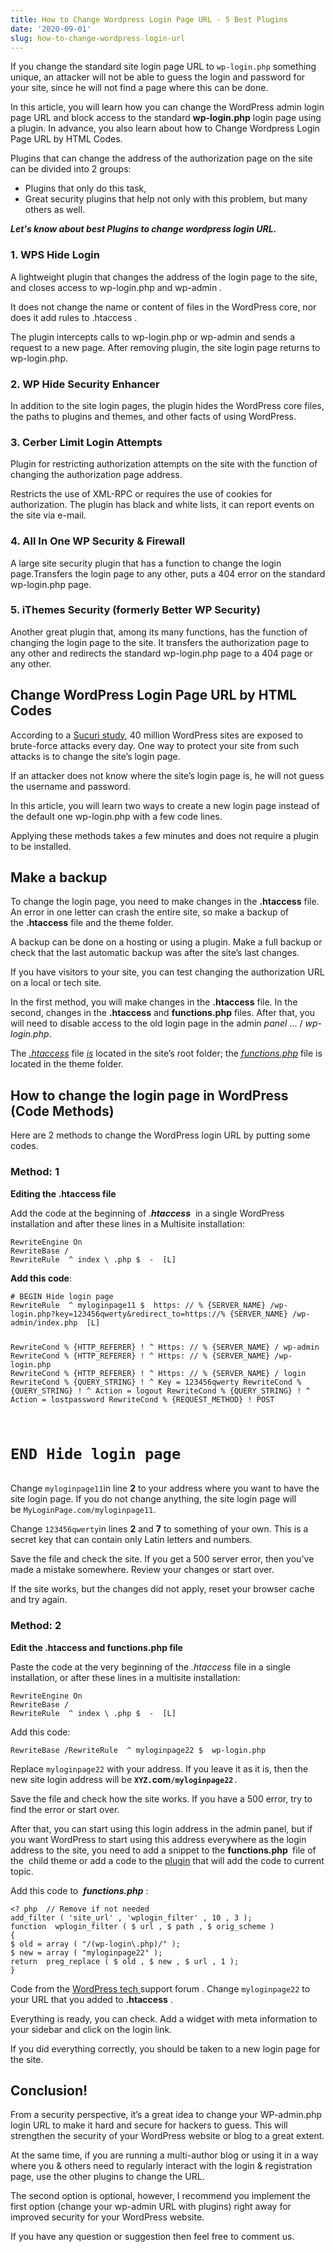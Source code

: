 ```yaml
---
title: How to Change Wordpress Login Page URL - 5 Best Plugins
date: '2020-09-01'
slug: how-to-change-wordpress-login-url
---
```

<!-- wp:paragraph -->
<p>If you change the standard site login page URL to&nbsp;<code>wp-login.php</code> something unique, an attacker will not be able to guess the login and password for your site, since he will not find a page where this can be done.</p>
<!-- /wp:paragraph -->

<!-- wp:paragraph -->
<p>In this article, you will learn how you can change the WordPress admin login page URL and block access to the standard <strong>wp-login.php</strong> login page using a plugin. In advance, you also learn about how to Change Wordpress Login Page URL by HTML Codes.</p>
<!-- /wp:paragraph -->

<!-- wp:paragraph -->
<p>Plugins that can change the address of the authorization page on the site can be divided into 2 groups:</p>
<!-- /wp:paragraph -->

<!-- wp:list -->
<ul><li>Plugins that only do this task,</li><li>Great security plugins that help not only with this problem, but many others as well.</li></ul>
<!-- /wp:list -->

<!-- wp:paragraph -->
<p><strong><em>Let's know about best Plugins to change wordpress login URL.</em></strong></p>
<!-- /wp:paragraph -->

<!-- wp:heading {"level":3} -->
<h3>1. WPS Hide Login</h3>
<!-- /wp:heading -->

<!-- wp:wp-plugin-info-card/wp-plugin-info-card {"slug":"Wps-hide-login","loading":false,"html":"\u003cdiv class=\u0022wp-pic-wrapper full flex\u0022 style=\u0022width: 100%; margin: 0;\u0022\u003e\u003cdiv class=\u0022wp-pic flex card plugin default\u0022  id=\u0022wp-pic-Wps-hide-login\u0022 \u003e\u003cdiv class=\u0022wp-pic-flip\u0022 style=\u0022display: none;\u0022\u003e\n\t\u003cdiv class=\u0022wp-pic-face wp-pic-front\u0022\u003e\n\t\t\t\t\u003cdiv class=\u0022wp-pic-banner-wrapper\u0022\u003e\n\t\t\t\u003ca href=\u0022https://wordpress.org/plugins/wps-hide-login/\u0022 target=\u0022_blank\u0022 title=\u0022WordPress.org Plugin Page\u0022\u003e\u003cimg src=\u0022https://ps.w.org/wps-hide-login/assets/banner-1544x500.jpg?rev=1820667\u0022 alt=\u0022WPS Hide Login\u0022 /\u003e\u003c/a\u003e\n\t\t\u003c/div\u003e\n\t\t\t\t\u003cdiv class=\u0022wp-pic-name-wrapper\u0022\u003e\n\t\t\t\u003ca class=\u0022wp-pic-name\u0022 href=\u0022https://wordpress.org/plugins/wps-hide-login/\u0022 target=\u0022_blank\u0022 title=\u0022WordPress.org Plugin Page\u0022\u003e\u003cstrong\u003eWPS Hide Login\u003c/strong\u003e\u003c/a\u003e\n\t\t\u003c/div\u003e\n\t\t\u003cdiv class=\u0022wp-pic-version-wrapper\u0022\u003e\n\t\t\t\u003cp class=\u0022wp-pic-version\u0022\u003e\u003cspan\u003eCurrent Version:\u003c/span\u003e 1.5.6\u003c/p\u003e\n\t\t\u003c/div\u003e\n\t\t\u003cdiv class=\u0022wp-pic-updated-wrapper\u0022\u003e\n\t\t\t\u003cp class=\u0022wp-pic-updated\u0022\u003e\u003cspan\u003eLast Updated:\u003c/span\u003e August 18, 2020\u003c/p\u003e\n\t\t\u003c/div\u003e\n\t\t\u003cdiv class=\u0022wp-pic-tested-wrapper\u0022\u003e\n\t\t\t\u003cp class=\u0022wp-pic-tested\u0022\u003e\u003cspan\u003eTested Up To:\u003c/span\u003e 5.5\u003c/p\u003e\n\t\t\u003c/div\u003e\n\t\t\u003cdiv class=\u0022wp-pic-author-wrapper\u0022\u003e\n\t\t\t\u003cp class=\u0022wp-pic-author\u0022\u003eAuthor(s): \u003ca href=\u0022https://wpserveur.net\u0022\u003eWPServeur, NicolasKulka, tabrisrp\u003c/a\u003e\u003c/p\u003e\n\t\t\u003c/div\u003e\n\t\t\u003cdiv class=\u0022wp-pic-bottom\u0022\u003e\n\t\t\t\u003cdiv class=\u0022wp-pic-bar\u0022\u003e\n\t\t\t\t\u003ca href=\u0022https://wordpress.org/support/view/plugin-reviews/wps-hide-login\u0022 class=\u0022wp-pic-rating\u0022 target=\u0022_blank\u0022 title=\u0022Ratings\u0022\u003e\n\t\t\t\t\t98%\u003cem\u003eRatings\u003c/em\u003e\n\t\t\t\t\u003c/a\u003e\n\t\t\t\t\u003ca href=\u0022https://downloads.wordpress.org/plugin/wps-hide-login.1.5.6.zip\u0022 class=\u0022wp-pic-downloaded\u0022 target=\u0022_blank\u0022 title=\u0022Direct download\u0022\u003e\n\t\t\t\t\t700,000+\u003cem\u003eInstalls\u003c/em\u003e\n\t\t\t\t\u003c/a\u003e\n\t\t\t\t\u003ca href=\u0022https://wordpress.org/plugins/wps-hide-login/\u0022 class=\u0022wp-pic-requires\u0022 target=\u0022_blank\u0022 title=\u0022WordPress.org Plugin Page\u0022\u003e\n\t\t\t\t\tWP 4.1+\u003cem\u003eRequires\u003c/em\u003e\n\t\t\t\t\u003c/a\u003e\n\t\t\t\u003c/div\u003e\n\t\t\t\u003cdiv class=\u0022wp-pic-download-link\u0022\u003e\n\t\t\t\t\u003ca href=\u0022https://downloads.wordpress.org/plugin/wps-hide-login.1.5.6.zip\u0022 target=\u0022_blank\u0022 title=\u0022WordPress.org Plugin Page\u0022\u003e\n\t\t\t\t\u003cspan\u003eDownload: WPS Hide Login\u003c/span\u003e\n\t\t\t\t\u003c/a\u003e\n\t\t\t\u003c/div\u003e\n\t\t\u003c/div\u003e\n\t\u003c/div\u003e\n\u003c/div\u003e\n\u003c/div\u003e\u003c/div\u003e\u003c!\u002d\u002d .wp-pic-wrapper\u002d\u002d\u003e","layout":"flex"} /-->

<!-- wp:paragraph -->
<p>A lightweight plugin that changes the address of the login page to the site, and closes access to wp-login.php and wp-admin . </p>
<!-- /wp:paragraph -->

<!-- wp:paragraph -->
<p>It does not change the name or content of files in the WordPress core, nor does it add rules to .htaccess .</p>
<!-- /wp:paragraph -->

<!-- wp:paragraph -->
<p>The plugin intercepts calls to  wp-login.php or wp-admin and sends a request to a new page. After removing plugin, the site login page returns to  wp-login.php.</p>
<!-- /wp:paragraph -->

<!-- wp:heading {"level":3} -->
<h3>2. WP Hide Security Enhancer</h3>
<!-- /wp:heading -->

<!-- wp:wp-plugin-info-card/wp-plugin-info-card {"slug":"wp-hide-security-enhancer","loading":false,"html":"\u003cdiv class=\u0022wp-pic-wrapper full flex\u0022 style=\u0022width: 100%; margin: 0;\u0022\u003e\u003cdiv class=\u0022wp-pic flex card plugin default\u0022  id=\u0022wp-pic-wp-hide-security-enhancer\u0022 \u003e\u003cdiv class=\u0022wp-pic-flip\u0022 style=\u0022display: none;\u0022\u003e\n\t\u003cdiv class=\u0022wp-pic-face wp-pic-front\u0022\u003e\n\t\t\t\t\u003cdiv class=\u0022wp-pic-banner-wrapper\u0022\u003e\n\t\t\t\u003ca href=\u0022https://wordpress.org/plugins/wp-hide-security-enhancer/\u0022 target=\u0022_blank\u0022 title=\u0022WordPress.org Plugin Page\u0022\u003e\u003cimg src=\u0022https://ps.w.org/wp-hide-security-enhancer/assets/banner-1544x500.png?rev=1573670\u0022 alt=\u0022WP Hide \u0026amp; Security Enhancer\u0022 /\u003e\u003c/a\u003e\n\t\t\u003c/div\u003e\n\t\t\t\t\u003cdiv class=\u0022wp-pic-name-wrapper\u0022\u003e\n\t\t\t\u003ca class=\u0022wp-pic-name\u0022 href=\u0022https://wordpress.org/plugins/wp-hide-security-enhancer/\u0022 target=\u0022_blank\u0022 title=\u0022WordPress.org Plugin Page\u0022\u003e\u003cstrong\u003eWP Hide \u0026amp; Security Enhancer\u003c/strong\u003e\u003c/a\u003e\n\t\t\u003c/div\u003e\n\t\t\u003cdiv class=\u0022wp-pic-version-wrapper\u0022\u003e\n\t\t\t\u003cp class=\u0022wp-pic-version\u0022\u003e\u003cspan\u003eCurrent Version:\u003c/span\u003e 1.6.0.9\u003c/p\u003e\n\t\t\u003c/div\u003e\n\t\t\u003cdiv class=\u0022wp-pic-updated-wrapper\u0022\u003e\n\t\t\t\u003cp class=\u0022wp-pic-updated\u0022\u003e\u003cspan\u003eLast Updated:\u003c/span\u003e August 14, 2020\u003c/p\u003e\n\t\t\u003c/div\u003e\n\t\t\u003cdiv class=\u0022wp-pic-tested-wrapper\u0022\u003e\n\t\t\t\u003cp class=\u0022wp-pic-tested\u0022\u003e\u003cspan\u003eTested Up To:\u003c/span\u003e 5.5\u003c/p\u003e\n\t\t\u003c/div\u003e\n\t\t\u003cdiv class=\u0022wp-pic-author-wrapper\u0022\u003e\n\t\t\t\u003cp class=\u0022wp-pic-author\u0022\u003eAuthor(s): \u003ca href=\u0022http://www.nsp-code.com\u0022\u003eNsp Code\u003c/a\u003e\u003c/p\u003e\n\t\t\u003c/div\u003e\n\t\t\u003cdiv class=\u0022wp-pic-bottom\u0022\u003e\n\t\t\t\u003cdiv class=\u0022wp-pic-bar\u0022\u003e\n\t\t\t\t\u003ca href=\u0022https://wordpress.org/support/view/plugin-reviews/wp-hide-security-enhancer\u0022 class=\u0022wp-pic-rating\u0022 target=\u0022_blank\u0022 title=\u0022Ratings\u0022\u003e\n\t\t\t\t\t86%\u003cem\u003eRatings\u003c/em\u003e\n\t\t\t\t\u003c/a\u003e\n\t\t\t\t\u003ca href=\u0022https://downloads.wordpress.org/plugin/wp-hide-security-enhancer.1.6.0.9.zip\u0022 class=\u0022wp-pic-downloaded\u0022 target=\u0022_blank\u0022 title=\u0022Direct download\u0022\u003e\n\t\t\t\t\t60,000+\u003cem\u003eInstalls\u003c/em\u003e\n\t\t\t\t\u003c/a\u003e\n\t\t\t\t\u003ca href=\u0022https://wordpress.org/plugins/wp-hide-security-enhancer/\u0022 class=\u0022wp-pic-requires\u0022 target=\u0022_blank\u0022 title=\u0022WordPress.org Plugin Page\u0022\u003e\n\t\t\t\t\tWP 2.8+\u003cem\u003eRequires\u003c/em\u003e\n\t\t\t\t\u003c/a\u003e\n\t\t\t\u003c/div\u003e\n\t\t\t\u003cdiv class=\u0022wp-pic-download-link\u0022\u003e\n\t\t\t\t\u003ca href=\u0022https://downloads.wordpress.org/plugin/wp-hide-security-enhancer.1.6.0.9.zip\u0022 target=\u0022_blank\u0022 title=\u0022WordPress.org Plugin Page\u0022\u003e\n\t\t\t\t\u003cspan\u003eDownload: WP Hide \u0026amp; Security Enhancer\u003c/span\u003e\n\t\t\t\t\u003c/a\u003e\n\t\t\t\u003c/div\u003e\n\t\t\u003c/div\u003e\n\t\u003c/div\u003e\n\u003c/div\u003e\n\u003c/div\u003e\u003c/div\u003e\u003c!\u002d\u002d .wp-pic-wrapper\u002d\u002d\u003e","layout":"flex"} /-->

<!-- wp:paragraph -->
<p>In addition to the site login pages, the plugin hides the WordPress core files, the paths to plugins and themes, and other facts of using WordPress.</p>
<!-- /wp:paragraph -->

<!-- wp:heading {"level":3} -->
<h3>3. Cerber Limit Login Attempts</h3>
<!-- /wp:heading -->

<!-- wp:wp-plugin-info-card/wp-plugin-info-card {"slug":"wp-cerber","loading":false,"html":"\u003cdiv class=\u0022wp-pic-wrapper full flex\u0022 style=\u0022width: 100%; margin: 0;\u0022\u003e\u003cdiv class=\u0022wp-pic flex card plugin default\u0022  id=\u0022wp-pic-wp-cerber\u0022 \u003e\u003cdiv class=\u0022wp-pic-flip\u0022 style=\u0022display: none;\u0022\u003e\n\t\u003cdiv class=\u0022wp-pic-face wp-pic-front\u0022\u003e\n\t\t\t\t\u003cdiv class=\u0022wp-pic-banner-wrapper\u0022\u003e\n\t\t\t\u003ca href=\u0022https://wordpress.org/plugins/wp-cerber/\u0022 target=\u0022_blank\u0022 title=\u0022WordPress.org Plugin Page\u0022\u003e\u003cimg src=\u0022https://ps.w.org/wp-cerber/assets/banner-1544x500.png?rev=2344628\u0022 alt=\u0022Cerber Security, Anti-spam \u0026amp; Malware Scan\u0022 /\u003e\u003c/a\u003e\n\t\t\u003c/div\u003e\n\t\t\t\t\u003cdiv class=\u0022wp-pic-name-wrapper\u0022\u003e\n\t\t\t\u003ca class=\u0022wp-pic-name\u0022 href=\u0022https://wordpress.org/plugins/wp-cerber/\u0022 target=\u0022_blank\u0022 title=\u0022WordPress.org Plugin Page\u0022\u003e\u003cstrong\u003eCerber Security, Anti-spam \u0026amp; Malware Scan\u003c/strong\u003e\u003c/a\u003e\n\t\t\u003c/div\u003e\n\t\t\u003cdiv class=\u0022wp-pic-version-wrapper\u0022\u003e\n\t\t\t\u003cp class=\u0022wp-pic-version\u0022\u003e\u003cspan\u003eCurrent Version:\u003c/span\u003e 8.6.7\u003c/p\u003e\n\t\t\u003c/div\u003e\n\t\t\u003cdiv class=\u0022wp-pic-updated-wrapper\u0022\u003e\n\t\t\t\u003cp class=\u0022wp-pic-updated\u0022\u003e\u003cspan\u003eLast Updated:\u003c/span\u003e August 12, 2020\u003c/p\u003e\n\t\t\u003c/div\u003e\n\t\t\u003cdiv class=\u0022wp-pic-tested-wrapper\u0022\u003e\n\t\t\t\u003cp class=\u0022wp-pic-tested\u0022\u003e\u003cspan\u003eTested Up To:\u003c/span\u003e 5.5\u003c/p\u003e\n\t\t\u003c/div\u003e\n\t\t\u003cdiv class=\u0022wp-pic-author-wrapper\u0022\u003e\n\t\t\t\u003cp class=\u0022wp-pic-author\u0022\u003eAuthor(s): \u003ca href=\u0022https://wpcerber.com\u0022\u003eCerber Tech Inc.\u003c/a\u003e\u003c/p\u003e\n\t\t\u003c/div\u003e\n\t\t\u003cdiv class=\u0022wp-pic-bottom\u0022\u003e\n\t\t\t\u003cdiv class=\u0022wp-pic-bar\u0022\u003e\n\t\t\t\t\u003ca href=\u0022https://wordpress.org/support/view/plugin-reviews/wp-cerber\u0022 class=\u0022wp-pic-rating\u0022 target=\u0022_blank\u0022 title=\u0022Ratings\u0022\u003e\n\t\t\t\t\t98%\u003cem\u003eRatings\u003c/em\u003e\n\t\t\t\t\u003c/a\u003e\n\t\t\t\t\u003ca href=\u0022https://downloads.wordpress.org/plugin/wp-cerber.8.6.7.zip\u0022 class=\u0022wp-pic-downloaded\u0022 target=\u0022_blank\u0022 title=\u0022Direct download\u0022\u003e\n\t\t\t\t\t100,000+\u003cem\u003eInstalls\u003c/em\u003e\n\t\t\t\t\u003c/a\u003e\n\t\t\t\t\u003ca href=\u0022https://wordpress.org/plugins/wp-cerber/\u0022 class=\u0022wp-pic-requires\u0022 target=\u0022_blank\u0022 title=\u0022WordPress.org Plugin Page\u0022\u003e\n\t\t\t\t\tWP 4.9+\u003cem\u003eRequires\u003c/em\u003e\n\t\t\t\t\u003c/a\u003e\n\t\t\t\u003c/div\u003e\n\t\t\t\u003cdiv class=\u0022wp-pic-download-link\u0022\u003e\n\t\t\t\t\u003ca href=\u0022https://downloads.wordpress.org/plugin/wp-cerber.8.6.7.zip\u0022 target=\u0022_blank\u0022 title=\u0022WordPress.org Plugin Page\u0022\u003e\n\t\t\t\t\u003cspan\u003eDownload: Cerber Security, Anti-spam \u0026amp; Malware Scan\u003c/span\u003e\n\t\t\t\t\u003c/a\u003e\n\t\t\t\u003c/div\u003e\n\t\t\u003c/div\u003e\n\t\u003c/div\u003e\n\u003c/div\u003e\n\u003c/div\u003e\u003c/div\u003e\u003c!\u002d\u002d .wp-pic-wrapper\u002d\u002d\u003e","layout":"flex"} /-->

<!-- wp:paragraph -->
<p>Plugin for restricting authorization attempts on the site with the function of changing the authorization page address. </p>
<!-- /wp:paragraph -->

<!-- wp:paragraph -->
<p>Restricts the use of XML-RPC or requires the use of cookies for authorization. The plugin has black and white lists, it can report events on the site via e-mail.</p>
<!-- /wp:paragraph -->

<!-- wp:heading {"level":3} -->
<h3>4. All In One WP Security &amp; Firewall</h3>
<!-- /wp:heading -->

<!-- wp:wp-plugin-info-card/wp-plugin-info-card {"slug":"all-in-one-wp-security-and-firewall","loading":false,"html":"\u003cdiv class=\u0022wp-pic-wrapper full flex\u0022 style=\u0022width: 100%; margin: 0;\u0022\u003e\u003cdiv class=\u0022wp-pic flex card plugin default\u0022  id=\u0022wp-pic-all-in-one-wp-security-and-firewall\u0022 \u003e\u003cdiv class=\u0022wp-pic-flip\u0022 style=\u0022display: none;\u0022\u003e\n\t\u003cdiv class=\u0022wp-pic-face wp-pic-front\u0022\u003e\n\t\t\t\t\u003cdiv class=\u0022wp-pic-banner-wrapper\u0022\u003e\n\t\t\t\u003ca href=\u0022https://wordpress.org/plugins/all-in-one-wp-security-and-firewall/\u0022 target=\u0022_blank\u0022 title=\u0022WordPress.org Plugin Page\u0022\u003e\u003cimg src=\u0022https://ps.w.org/all-in-one-wp-security-and-firewall/assets/banner-1544x500.png?rev=1914011\u0022 alt=\u0022All In One WP Security \u0026amp;\u0026hellip;\u0022 /\u003e\u003c/a\u003e\n\t\t\u003c/div\u003e\n\t\t\t\t\u003cdiv class=\u0022wp-pic-name-wrapper\u0022\u003e\n\t\t\t\u003ca class=\u0022wp-pic-name\u0022 href=\u0022https://wordpress.org/plugins/all-in-one-wp-security-and-firewall/\u0022 target=\u0022_blank\u0022 title=\u0022WordPress.org Plugin Page\u0022\u003e\u003cstrong\u003eAll In One WP Security \u0026amp;\u0026hellip;\u003c/strong\u003e\u003c/a\u003e\n\t\t\u003c/div\u003e\n\t\t\u003cdiv class=\u0022wp-pic-version-wrapper\u0022\u003e\n\t\t\t\u003cp class=\u0022wp-pic-version\u0022\u003e\u003cspan\u003eCurrent Version:\u003c/span\u003e 4.4.4\u003c/p\u003e\n\t\t\u003c/div\u003e\n\t\t\u003cdiv class=\u0022wp-pic-updated-wrapper\u0022\u003e\n\t\t\t\u003cp class=\u0022wp-pic-updated\u0022\u003e\u003cspan\u003eLast Updated:\u003c/span\u003e August 4, 2020\u003c/p\u003e\n\t\t\u003c/div\u003e\n\t\t\u003cdiv class=\u0022wp-pic-tested-wrapper\u0022\u003e\n\t\t\t\u003cp class=\u0022wp-pic-tested\u0022\u003e\u003cspan\u003eTested Up To:\u003c/span\u003e 5.5\u003c/p\u003e\n\t\t\u003c/div\u003e\n\t\t\u003cdiv class=\u0022wp-pic-author-wrapper\u0022\u003e\n\t\t\t\u003cp class=\u0022wp-pic-author\u0022\u003eAuthor(s): \u003ca href=\u0022https://www.tipsandtricks-hq.com/\u0022\u003eTips and Tricks HQ, Peter Petreski, Ruhul, Ivy\u003c/a\u003e\u003c/p\u003e\n\t\t\u003c/div\u003e\n\t\t\u003cdiv class=\u0022wp-pic-bottom\u0022\u003e\n\t\t\t\u003cdiv class=\u0022wp-pic-bar\u0022\u003e\n\t\t\t\t\u003ca href=\u0022https://wordpress.org/support/view/plugin-reviews/all-in-one-wp-security-and-firewall\u0022 class=\u0022wp-pic-rating\u0022 target=\u0022_blank\u0022 title=\u0022Ratings\u0022\u003e\n\t\t\t\t\t96%\u003cem\u003eRatings\u003c/em\u003e\n\t\t\t\t\u003c/a\u003e\n\t\t\t\t\u003ca href=\u0022https://downloads.wordpress.org/plugin/all-in-one-wp-security-and-firewall.zip\u0022 class=\u0022wp-pic-downloaded\u0022 target=\u0022_blank\u0022 title=\u0022Direct download\u0022\u003e\n\t\t\t\t\t900,000+\u003cem\u003eInstalls\u003c/em\u003e\n\t\t\t\t\u003c/a\u003e\n\t\t\t\t\u003ca href=\u0022https://wordpress.org/plugins/all-in-one-wp-security-and-firewall/\u0022 class=\u0022wp-pic-requires\u0022 target=\u0022_blank\u0022 title=\u0022WordPress.org Plugin Page\u0022\u003e\n\t\t\t\t\tWP 4.7+\u003cem\u003eRequires\u003c/em\u003e\n\t\t\t\t\u003c/a\u003e\n\t\t\t\u003c/div\u003e\n\t\t\t\u003cdiv class=\u0022wp-pic-download-link\u0022\u003e\n\t\t\t\t\u003ca href=\u0022https://downloads.wordpress.org/plugin/all-in-one-wp-security-and-firewall.zip\u0022 target=\u0022_blank\u0022 title=\u0022WordPress.org Plugin Page\u0022\u003e\n\t\t\t\t\u003cspan\u003eDownload: All In One WP Security \u0026amp;\u0026hellip;\u003c/span\u003e\n\t\t\t\t\u003c/a\u003e\n\t\t\t\u003c/div\u003e\n\t\t\u003c/div\u003e\n\t\u003c/div\u003e\n\u003c/div\u003e\n\u003c/div\u003e\u003c/div\u003e\u003c!\u002d\u002d .wp-pic-wrapper\u002d\u002d\u003e","layout":"flex"} /-->

<!-- wp:paragraph -->
<p>A large site security plugin that has a function to change the login page.Transfers the login page to any other, puts a 404 error on the standard wp-login.php page.</p>
<!-- /wp:paragraph -->

<!-- wp:heading {"level":3} -->
<h3>5. iThemes Security (formerly Better WP Security)</h3>
<!-- /wp:heading -->

<!-- wp:wp-plugin-info-card/wp-plugin-info-card {"slug":"better-wp-security","loading":false,"html":"\u003cdiv class=\u0022wp-pic-wrapper full flex\u0022 style=\u0022width: 100%; margin: 0;\u0022\u003e\u003cdiv class=\u0022wp-pic flex card plugin default\u0022  id=\u0022wp-pic-better-wp-security\u0022 \u003e\u003cdiv class=\u0022wp-pic-flip\u0022 style=\u0022display: none;\u0022\u003e\n\t\u003cdiv class=\u0022wp-pic-face wp-pic-front\u0022\u003e\n\t\t\t\t\u003cdiv class=\u0022wp-pic-banner-wrapper\u0022\u003e\n\t\t\t\u003ca href=\u0022https://wordpress.org/plugins/better-wp-security/\u0022 target=\u0022_blank\u0022 title=\u0022WordPress.org Plugin Page\u0022\u003e\u003cimg src=\u0022https://ps.w.org/better-wp-security/assets/banner-772x250.png?rev=881897\u0022 alt=\u0022iThemes Security (formerly Better WP Security)\u0022 /\u003e\u003c/a\u003e\n\t\t\u003c/div\u003e\n\t\t\t\t\u003cdiv class=\u0022wp-pic-name-wrapper\u0022\u003e\n\t\t\t\u003ca class=\u0022wp-pic-name\u0022 href=\u0022https://wordpress.org/plugins/better-wp-security/\u0022 target=\u0022_blank\u0022 title=\u0022WordPress.org Plugin Page\u0022\u003e\u003cstrong\u003eiThemes Security (formerly Better WP Security)\u003c/strong\u003e\u003c/a\u003e\n\t\t\u003c/div\u003e\n\t\t\u003cdiv class=\u0022wp-pic-version-wrapper\u0022\u003e\n\t\t\t\u003cp class=\u0022wp-pic-version\u0022\u003e\u003cspan\u003eCurrent Version:\u003c/span\u003e 7.8.0\u003c/p\u003e\n\t\t\u003c/div\u003e\n\t\t\u003cdiv class=\u0022wp-pic-updated-wrapper\u0022\u003e\n\t\t\t\u003cp class=\u0022wp-pic-updated\u0022\u003e\u003cspan\u003eLast Updated:\u003c/span\u003e August 13, 2020\u003c/p\u003e\n\t\t\u003c/div\u003e\n\t\t\u003cdiv class=\u0022wp-pic-tested-wrapper\u0022\u003e\n\t\t\t\u003cp class=\u0022wp-pic-tested\u0022\u003e\u003cspan\u003eTested Up To:\u003c/span\u003e 5.5\u003c/p\u003e\n\t\t\u003c/div\u003e\n\t\t\u003cdiv class=\u0022wp-pic-author-wrapper\u0022\u003e\n\t\t\t\u003cp class=\u0022wp-pic-author\u0022\u003eAuthor(s): \u003ca href=\u0022https://ithemes.com\u0022\u003eiThemes\u003c/a\u003e\u003c/p\u003e\n\t\t\u003c/div\u003e\n\t\t\u003cdiv class=\u0022wp-pic-bottom\u0022\u003e\n\t\t\t\u003cdiv class=\u0022wp-pic-bar\u0022\u003e\n\t\t\t\t\u003ca href=\u0022https://wordpress.org/support/view/plugin-reviews/better-wp-security\u0022 class=\u0022wp-pic-rating\u0022 target=\u0022_blank\u0022 title=\u0022Ratings\u0022\u003e\n\t\t\t\t\t94%\u003cem\u003eRatings\u003c/em\u003e\n\t\t\t\t\u003c/a\u003e\n\t\t\t\t\u003ca href=\u0022https://downloads.wordpress.org/plugin/better-wp-security.7.8.0.zip\u0022 class=\u0022wp-pic-downloaded\u0022 target=\u0022_blank\u0022 title=\u0022Direct download\u0022\u003e\n\t\t\t\t\t900,000+\u003cem\u003eInstalls\u003c/em\u003e\n\t\t\t\t\u003c/a\u003e\n\t\t\t\t\u003ca href=\u0022https://wordpress.org/plugins/better-wp-security/\u0022 class=\u0022wp-pic-requires\u0022 target=\u0022_blank\u0022 title=\u0022WordPress.org Plugin Page\u0022\u003e\n\t\t\t\t\tWP 5.2+\u003cem\u003eRequires\u003c/em\u003e\n\t\t\t\t\u003c/a\u003e\n\t\t\t\u003c/div\u003e\n\t\t\t\u003cdiv class=\u0022wp-pic-download-link\u0022\u003e\n\t\t\t\t\u003ca href=\u0022https://downloads.wordpress.org/plugin/better-wp-security.7.8.0.zip\u0022 target=\u0022_blank\u0022 title=\u0022WordPress.org Plugin Page\u0022\u003e\n\t\t\t\t\u003cspan\u003eDownload: iThemes Security (formerly Better WP Security)\u003c/span\u003e\n\t\t\t\t\u003c/a\u003e\n\t\t\t\u003c/div\u003e\n\t\t\u003c/div\u003e\n\t\u003c/div\u003e\n\u003c/div\u003e\n\u003c/div\u003e\u003c/div\u003e\u003c!\u002d\u002d .wp-pic-wrapper\u002d\u002d\u003e","layout":"flex"} /-->

<!-- wp:paragraph -->
<p>Another great plugin that, among its many functions, has the function of changing the login page to the site. It transfers the authorization page to any other and redirects the standard wp-login.php page to a 404 page or any other.</p>
<!-- /wp:paragraph -->

<!-- wp:heading -->
<h2>Change WordPress Login Page URL by HTML Codes</h2>
<!-- /wp:heading -->

<!-- wp:paragraph -->
<p>According to a&nbsp;<a target="_blank" href="https://sucuri.net/reports/2017-hacked-website-report" rel="noreferrer noopener">Sucuri study</a>, 40 million WordPress sites are exposed to brute-force attacks every day. One way to protect your site from such attacks is to change the site’s login page.</p>
<!-- /wp:paragraph -->

<!-- wp:paragraph -->
<p>If an attacker does not know where the site’s login page is, he will not guess the username and password.</p>
<!-- /wp:paragraph -->

<!-- wp:paragraph -->
<p>In this article, you will learn two ways to create a new login page instead of the default one wp-login.php with a few code lines.&nbsp;</p>
<!-- /wp:paragraph -->

<!-- wp:paragraph -->
<p>Applying these methods takes a few minutes and does not require a plugin to be installed.</p>
<!-- /wp:paragraph -->

<!-- wp:heading -->
<h2>Make a backup</h2>
<!-- /wp:heading -->

<!-- wp:paragraph -->
<p>To change the login page, you need to make changes in the&nbsp;<strong>.htaccess</strong>&nbsp;file. An error in one letter can crash the entire site, so make a backup of the&nbsp;<strong>.htaccess</strong>&nbsp;file and the theme folder.</p>
<!-- /wp:paragraph -->

<!-- wp:paragraph -->
<p>A backup can be done on a hosting or using a plugin. Make a full backup or check that the last automatic backup was after the site’s last changes.</p>
<!-- /wp:paragraph -->

<!-- wp:paragraph -->
<p>If you have visitors to your site, you can test changing the authorization URL on a local or tech site.</p>
<!-- /wp:paragraph -->

<!-- wp:paragraph -->
<p>In the first method, you will make changes in the&nbsp;<strong>.htaccess</strong>&nbsp;file. In the second, changes in the&nbsp;<strong>.htaccess</strong>&nbsp;and&nbsp;<strong>functions.php</strong>&nbsp;files. After that, you will need to disable access to the old login page in the admin&nbsp;<em>panel</em>&nbsp;… /&nbsp;<em>wp-login.php</em>.</p>
<!-- /wp:paragraph -->

<!-- wp:paragraph -->
<p>The&nbsp;<a target="_blank" href="https://techbear.ru/redaktirovanie-fayla-htaccess-dlya-bezopasnosti-wordpress/" rel="noreferrer noopener"><em>.htaccess</em></a>&nbsp;file&nbsp;<a target="_blank" href="https://techbear.ru/redaktirovanie-fayla-htaccess-dlya-bezopasnosti-wordpress/" rel="noreferrer noopener"><em>is</em></a>&nbsp;located in the site’s root folder; the&nbsp;<a target="_blank" href="https://techbear.ru/chto-takoe-functions-php-file/" rel="noreferrer noopener"><em>functions.php</em></a>&nbsp;file is located in the theme folder.</p>
<!-- /wp:paragraph -->

<!-- wp:heading -->
<h2>How to change the login page in WordPress (Code Methods)</h2>
<!-- /wp:heading -->

<!-- wp:paragraph -->
<p>Here are 2 methods to change the WordPress login URL by putting some codes.</p>
<!-- /wp:paragraph -->

<p><!-- /wp:paragraph --></p>
<p><!-- wp:heading {"level":3} --></p>
<h3>Method: 1</h3>
<p><!-- /wp:heading --></p>
<p><!-- wp:paragraph --></p>
<p><strong>Editing the .htaccess file</strong> </p>
<p><!-- /wp:paragraph --></p>
<p><!-- wp:paragraph --></p>
<p>Add the code at the beginning of <em>.<strong>htaccess</strong></em>  in a single WordPress installation and after these lines in a Multisite installation:</p>
<p><!-- /wp:paragraph --></p>
<p><!-- wp:code --></p>
<pre class="wp-block-code"><code>RewriteEngine On
RewriteBase /
RewriteRule  ^ index \ .php $  -  [L]</code></pre>
<p><!-- /wp:code --></p>
<p><!-- wp:paragraph --></p>
<p><strong>Add this code</strong>:</p>
<p><!-- /wp:paragraph --></p>
<p><!-- wp:code --></p>
<pre class="wp-block-code"><code># BEGIN Hide login page
RewriteRule  ^ myloginpage11 $  https: // % {SERVER_NAME} /wp-login.php?key=123456qwerty&amp;redirect_to=https://% {SERVER_NAME} /wp-admin/index.php  [L]

RewriteCond  % {HTTP_REFERER}  ! ^ Https: // % {SERVER_NAME} / wp-admin
RewriteCond  % {HTTP_REFERER}  ! ^ Https: // % {SERVER_NAME} /wp-login.php
RewriteCond  % {HTTP_REFERER}  ! ^ Https: // % {SERVER_NAME} / login
RewriteCond  % {QUERY_STRING}  ! ^ Key = 123456qwerty
RewriteCond  % {QUERY_STRING}  ! ^ Action = logout
RewriteCond  % {QUERY_STRING}  ! ^ Action = lostpassword
RewriteCond  % {REQUEST_METHOD}  ! POST
# END Hide login page</code></pre>
<p><!-- /wp:code --></p>
<p><!-- wp:paragraph --></p>
<p>Change <code>myloginpage11</code>in line <strong>2</strong> to your address where you want to have the site login page. If you do not change anything, the site login page will be <code>MyLoginPage.com/myloginpage11</code>.</p>
<p><!-- /wp:paragraph --></p>
<p><!-- wp:paragraph --></p>
<p>Change <code>123456qwerty</code>in lines <strong>2</strong> and <strong>7</strong> to something of your own. This is a secret key that can contain only Latin letters and numbers.</p>
<p><!-- /wp:paragraph --></p>
<p><!-- wp:paragraph --></p>
<p>Save the file and check the site. If you get a 500 server error, then you've made a mistake somewhere. Review your changes or start over.</p>
<p><!-- /wp:paragraph --></p>
<p><!-- wp:paragraph --></p>
<p>If the site works, but the changes did not apply, reset your browser cache and try again.</p>
<p><!-- /wp:paragraph --></p>
<p><!-- wp:heading {"level":3} --></p>
<h3>Method: 2</h3>
<p><!-- /wp:heading --></p>
<p><!-- wp:paragraph --></p>
<p><strong>Edit the .htaccess and functions.php file</strong></p>
<p><!-- /wp:paragraph --></p>
<p><!-- wp:paragraph --></p>
<p>Paste the code at the very beginning of the <em>.htaccess</em> file in a single installation, or after these lines in a multisite installation:</p>
<p><!-- /wp:paragraph --></p>
<p><!-- wp:code --></p>
<pre class="wp-block-code"><code>RewriteEngine On
RewriteBase /
RewriteRule  ^ index \ .php $  -  [L]</code></pre>
<p><!-- /wp:code --></p>
<p><!-- wp:paragraph --></p>
<p>Add this code:</p>
<p><!-- /wp:paragraph --></p>
<p><!-- wp:code --></p>
<pre class="wp-block-code"><code>RewriteBase /RewriteRule  ^ myloginpage22 $  wp-login.php</code></pre>
<p><!-- /wp:code --></p>
<p><!-- wp:paragraph --></p>
<p>Replace <code>myloginpage22</code> with your address. If you leave it as it is, then the new site login address will be <strong><code>XYZ.</code>com<code>/myloginpage22</code></strong><code>.</code></p>
<p><!-- /wp:paragraph --></p>
<p><!-- wp:paragraph --></p>
<p>Save the file and check how the site works. If you have a 500 error, try to find the error or start over.</p>
<p><!-- /wp:paragraph --></p>
<p><!-- wp:paragraph --></p>
<p>After that, you can start using this login address in the admin panel, but if you want WordPress to start using this address everywhere as the login address to the site, you need to add a snippet to the <strong>functions.php </strong> file of the  child theme or add a code to the <a class="rank-math-link" href="https://wordpress.org/plugins/my-custom-functions/" target="_blank" rel="noreferrer noopener">plugin</a> that will add the code to current topic.</p>
<p><!-- /wp:paragraph --></p>
<p><!-- wp:paragraph --></p>
<p>Add this code to  <em><strong>functions.php</strong></em> :</p>
<p><!-- /wp:paragraph --></p>
<p><!-- wp:code --></p>
<pre class="wp-block-code"><code>&lt;? php  // Remove if not needed
add_filter ( 'site_url' , 'wplogin_filter' , 10 , 3 );
function  wplogin_filter ( $ url , $ path , $ orig_scheme )
{
$ old = array ( "/(wp-login\.php)/" );
$ new = array ( "myloginpage22" );
return  preg_replace ( $ old , $ new , $ url , 1 );
}</code></pre>
<p><!-- /wp:code --></p>
<p><!-- wp:paragraph --></p>
<p>Code from the <a class="rank-math-link" href="https://wordpress.org/support/topic/how-to-change-from-wp-loginphp-to-login" target="_blank" rel="noreferrer noopener">WordPress tech </a>support forum . Change <code>myloginpage22</code> to your URL that you added to <strong>.htaccess</strong> .</p>
<p><!-- /wp:paragraph --></p>
<p><!-- wp:paragraph --></p>
<p>Everything is ready, you can check. Add a widget with meta information to your sidebar and click on the login link. </p>
<p><!-- /wp:paragraph --></p>
<p><!-- wp:paragraph --></p>
<p>If you did everything correctly, you should be taken to a new login page for the site.</p>
<p><!-- /wp:paragraph --></p>
<p><!-- wp:heading --></p>
<h2>Conclusion!</h2>
<p><!-- /wp:heading --></p>
<p><!-- wp:paragraph --></p>
<p>From a security perspective, it’s a great idea to change your WP-admin.php login URL to make it hard and secure for hackers to guess. This will strengthen the security of your WordPress website or blog to a great extent.</p>
<p><!-- /wp:paragraph --></p>
<p><!-- wp:paragraph --></p>
<p>At the same time, if you are running a multi-author blog or using it in a way where you &amp; others need to regularly interact with the login &amp; registration page, use the other plugins to change the URL.</p>
<p><!-- /wp:paragraph --></p>
<p><!-- wp:paragraph --></p>
<p>The second option is optional, however, I recommend you implement the first option (change your wp-admin URL with plugins) right away for improved security for your WordPress website.</p>
<p><!-- /wp:paragraph --></p>
<p><!-- wp:paragraph --></p>
<p>If you have any question or suggestion then feel free to comment us.</p>
<p><!-- /wp:paragraph --></p>
